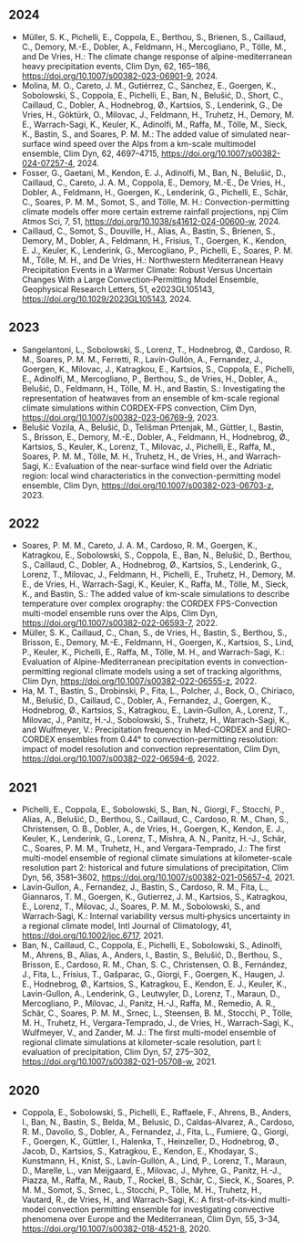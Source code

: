## 2024

 * Müller, S. K., Pichelli, E., Coppola, E., Berthou, S., Brienen, S., Caillaud, C., Demory, M.-E., Dobler, A., Feldmann, H., Mercogliano, P., Tölle, M., and De Vries, H.: The climate change response of alpine-mediterranean heavy precipitation events, Clim Dyn, 62, 165–186, https://doi.org/10.1007/s00382-023-06901-9, 2024.
 * Molina, M. O., Careto, J. M., Gutiérrez, C., Sánchez, E., Goergen, K., Sobolowski, S., Coppola, E., Pichelli, E., Ban, N., Belus̆ić, D., Short, C., Caillaud, C., Dobler, A., Hodnebrog, Ø., Kartsios, S., Lenderink, G., De Vries, H., Göktürk, O., Milovac, J., Feldmann, H., Truhetz, H., Demory, M. E., Warrach-Sagi, K., Keuler, K., Adinolfi, M., Raffa, M., Tölle, M., Sieck, K., Bastin, S., and Soares, P. M. M.: The added value of simulated near-surface wind speed over the Alps from a km-scale multimodel ensemble, Clim Dyn, 62, 4697–4715, https://doi.org/10.1007/s00382-024-07257-4, 2024.
 * Fosser, G., Gaetani, M., Kendon, E. J., Adinolfi, M., Ban, N., Belušić, D., Caillaud, C., Careto, J. A. M., Coppola, E., Demory, M.-E., De Vries, H., Dobler, A., Feldmann, H., Goergen, K., Lenderink, G., Pichelli, E., Schär, C., Soares, P. M. M., Somot, S., and Tölle, M. H.: Convection-permitting climate models offer more certain extreme rainfall projections, npj Clim Atmos Sci, 7, 51, https://doi.org/10.1038/s41612-024-00600-w, 2024.
 * Caillaud, C., Somot, S., Douville, H., Alias, A., Bastin, S., Brienen, S., Demory, M., Dobler, A., Feldmann, H., Frisius, T., Goergen, K., Kendon, E. J., Keuler, K., Lenderink, G., Mercogliano, P., Pichelli, E., Soares, P. M. M., Tölle, M. H., and De Vries, H.: Northwestern Mediterranean Heavy Precipitation Events in a Warmer Climate: Robust Versus Uncertain Changes With a Large Convection‐Permitting Model Ensemble, Geophysical Research Letters, 51, e2023GL105143, https://doi.org/10.1029/2023GL105143, 2024.

## 2023

 * Sangelantoni, L., Sobolowski, S., Lorenz, T., Hodnebrog, Ø., Cardoso, R. M., Soares, P. M. M., Ferretti, R., Lavín-Gullón, A., Fernandez, J., Goergen, K., Milovac, J., Katragkou, E., Kartsios, S., Coppola, E., Pichelli, E., Adinolfi, M., Mercogliano, P., Berthou, S., de Vries, H., Dobler, A., Belušić, D., Feldmann, H., Tölle, M. H., and Bastin, S.: Investigating the representation of heatwaves from an ensemble of km-scale regional climate simulations within CORDEX-FPS convection, Clim Dyn, https://doi.org/10.1007/s00382-023-06769-9, 2023.
 * Belušić Vozila, A., Belušić, D., Telišman Prtenjak, M., Güttler, I., Bastin, S., Brisson, E., Demory, M.-E., Dobler, A., Feldmann, H., Hodnebrog, Ø., Kartsios, S., Keuler, K., Lorenz, T., Milovac, J., Pichelli, E., Raffa, M., Soares, P. M. M., Tölle, M. H., Truhetz, H., de Vries, H., and Warrach-Sagi, K.: Evaluation of the near-surface wind field over the Adriatic region: local wind characteristics in the convection-permitting model ensemble, Clim Dyn, https://doi.org/10.1007/s00382-023-06703-z, 2023.

## 2022
  
 * Soares, P. M. M., Careto, J. A. M., Cardoso, R. M., Goergen, K., Katragkou, E., Sobolowski, S., Coppola, E., Ban, N., Belušić, D., Berthou, S., Caillaud, C., Dobler, A., Hodnebrog, Ø., Kartsios, S., Lenderink, G., Lorenz, T., Milovac, J., Feldmann, H., Pichelli, E., Truhetz, H., Demory, M. E., de Vries, H., Warrach-Sagi, K., Keuler, K., Raffa, M., Tölle, M., Sieck, K., and Bastin, S.: The added value of km-scale simulations to describe temperature over complex orography: the CORDEX FPS-Convection multi-model ensemble runs over the Alps, Clim Dyn, https://doi.org/10.1007/s00382-022-06593-7, 2022.
 * Müller, S. K., Caillaud, C., Chan, S., de Vries, H., Bastin, S., Berthou, S., Brisson, E., Demory, M.-E., Feldmann, H., Goergen, K., Kartsios, S., Lind, P., Keuler, K., Pichelli, E., Raffa, M., Tölle, M. H., and Warrach-Sagi, K.: Evaluation of Alpine-Mediterranean precipitation events in convection-permitting regional climate models using a set of tracking algorithms, Clim Dyn, https://doi.org/10.1007/s00382-022-06555-z, 2022.
 * Ha, M. T., Bastin, S., Drobinski, P., Fita, L., Polcher, J., Bock, O., Chiriaco, M., Belušić, D., Caillaud, C., Dobler, A., Fernandez, J., Goergen, K., Hodnebrog, Ø., Kartsios, S., Katragkou, E., Lavin-Gullon, A., Lorenz, T., Milovac, J., Panitz, H.-J., Sobolowski, S., Truhetz, H., Warrach-Sagi, K., and Wulfmeyer, V.: Precipitation frequency in Med-CORDEX and EURO-CORDEX ensembles from 0.44° to convection-permitting resolution: impact of model resolution and convection representation, Clim Dyn, https://doi.org/10.1007/s00382-022-06594-6, 2022.

## 2021

 * Pichelli, E., Coppola, E., Sobolowski, S., Ban, N., Giorgi, F., Stocchi, P., Alias, A., Belušić, D., Berthou, S., Caillaud, C., Cardoso, R. M., Chan, S., Christensen, O. B., Dobler, A., de Vries, H., Goergen, K., Kendon, E. J., Keuler, K., Lenderink, G., Lorenz, T., Mishra, A. N., Panitz, H.-J., Schär, C., Soares, P. M. M., Truhetz, H., and Vergara-Temprado, J.: The first multi-model ensemble of regional climate simulations at kilometer-scale resolution part 2: historical and future simulations of precipitation, Clim Dyn, 56, 3581–3602, https://doi.org/10.1007/s00382-021-05657-4, 2021.
 * Lavin‐Gullon, A., Fernandez, J., Bastin, S., Cardoso, R. M., Fita, L., Giannaros, T. M., Goergen, K., Gutierrez, J. M., Kartsios, S., Katragkou, E., Lorenz, T., Milovac, J., Soares, P. M. M., Sobolowski, S., and Warrach‐Sagi, K.: Internal variability versus multi‐physics uncertainty in a regional climate model, Intl Journal of Climatology, 41, https://doi.org/10.1002/joc.6717, 2021.
 * Ban, N., Caillaud, C., Coppola, E., Pichelli, E., Sobolowski, S., Adinolfi, M., Ahrens, B., Alias, A., Anders, I., Bastin, S., Belušić, D., Berthou, S., Brisson, E., Cardoso, R. M., Chan, S. C., Christensen, O. B., Fernández, J., Fita, L., Frisius, T., Gašparac, G., Giorgi, F., Goergen, K., Haugen, J. E., Hodnebrog, Ø., Kartsios, S., Katragkou, E., Kendon, E. J., Keuler, K., Lavin-Gullon, A., Lenderink, G., Leutwyler, D., Lorenz, T., Maraun, D., Mercogliano, P., Milovac, J., Panitz, H.-J., Raffa, M., Remedio, A. R., Schär, C., Soares, P. M. M., Srnec, L., Steensen, B. M., Stocchi, P., Tölle, M. H., Truhetz, H., Vergara-Temprado, J., de Vries, H., Warrach-Sagi, K., Wulfmeyer, V., and Zander, M. J.: The first multi-model ensemble of regional climate simulations at kilometer-scale resolution, part I: evaluation of precipitation, Clim Dyn, 57, 275–302, https://doi.org/10.1007/s00382-021-05708-w, 2021.

## 2020

 * Coppola, E., Sobolowski, S., Pichelli, E., Raffaele, F., Ahrens, B., Anders, I., Ban, N., Bastin, S., Belda, M., Belusic, D., Caldas-Alvarez, A., Cardoso, R. M., Davolio, S., Dobler, A., Fernandez, J., Fita, L., Fumiere, Q., Giorgi, F., Goergen, K., Güttler, I., Halenka, T., Heinzeller, D., Hodnebrog, Ø., Jacob, D., Kartsios, S., Katragkou, E., Kendon, E., Khodayar, S., Kunstmann, H., Knist, S., Lavín-Gullón, A., Lind, P., Lorenz, T., Maraun, D., Marelle, L., van Meijgaard, E., Milovac, J., Myhre, G., Panitz, H.-J., Piazza, M., Raffa, M., Raub, T., Rockel, B., Schär, C., Sieck, K., Soares, P. M. M., Somot, S., Srnec, L., Stocchi, P., Tölle, M. H., Truhetz, H., Vautard, R., de Vries, H., and Warrach-Sagi, K.: A first-of-its-kind multi-model convection permitting ensemble for investigating convective phenomena over Europe and the Mediterranean, Clim Dyn, 55, 3–34, https://doi.org/10.1007/s00382-018-4521-8, 2020.
